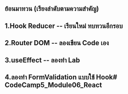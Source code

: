 ## ย้อนมาทวน (เรียงลำดับตามความสำคัญ)
## 1.Hook Reducer -- เรียนใหม่ ทบทวนอีกรอบ
## 2.Router DOM -- ลองเขียน Code เอง
## 3.useEffect -- ลองทำ  Lab
## 4.ลองทำ FormValidation แบบใช้ Hook# CodeCamp5_Module06_React
